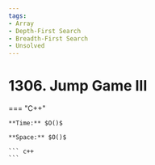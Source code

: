 ```yaml
---
tags:
- Array
- Depth-First Search
- Breadth-First Search
- Unsolved
---
```



# 1306. Jump Game III

=== "C++"

    **Time:** $O()$

    **Space:** $O()$

    ``` c++
    ```